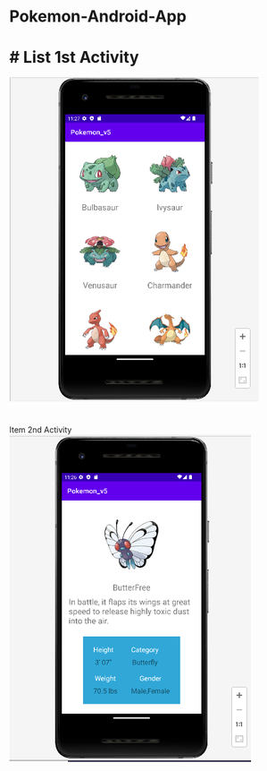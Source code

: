 # Pokemon-Android-App
# # List 1st Activity
![My Image](ReadmeImages/listItem.PNG)



# #
Item 2nd Activity
![My Image](ReadmeImages/item.PNG)
